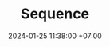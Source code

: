 ---
title: Sequence
date: 2024-01-25 11:38:00 +07:00
modified: 
tags: [sequence, array, programming]
description: sequence is cool
---